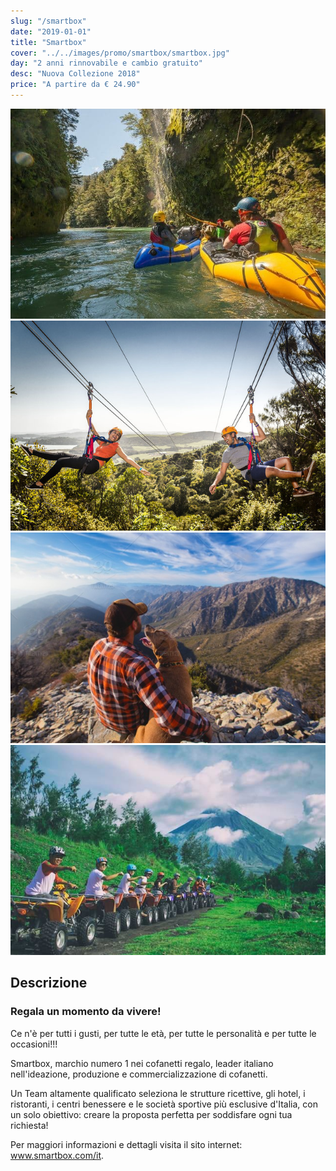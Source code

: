 ```yaml
---
slug: "/smartbox"
date: "2019-01-01"
title: "Smartbox"
cover: "../../images/promo/smartbox/smartbox.jpg"
day: "2 anni rinnovabile e cambio gratuito"
desc: "Nuova Collezione 2018"
price: "A partire da € 24.90"
---
```


<div class="pictures">

![picture 1](../../images/promo/smartbox/smartbox01.jpg)
![picture 2](../../images/promo/smartbox/smartbox02.jpg)
![picture 3](../../images/promo/smartbox/smartbox03.jpg)
![picture 4](../../images/promo/smartbox/smartbox04.jpg)

</div>


<div class="copy">

## Descrizione

### Regala un momento da vivere!

Ce n'è per tutti i gusti, per tutte le età, per tutte le personalità e per tutte le occasioni!!!

Smartbox, marchio numero 1 nei cofanetti regalo, leader italiano nell'ideazione, produzione e commercializzazione di cofanetti.

Un Team altamente qualificato seleziona le strutture ricettive, gli hotel, i ristoranti, i centri benessere e le società sportive più esclusive d'Italia, con un solo obiettivo: creare la proposta perfetta per soddisfare ogni tua richiesta!

Per maggiori informazioni e dettagli visita il sito internet: <a class="external-link" href="https://www.smartbox.com/it" target="_blank" rel="noopener">www.smartbox.com/it</a>.

</div>
